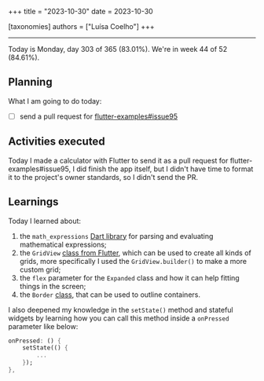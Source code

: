 +++
title = "2023-10-30"
date = 2023-10-30

[taxonomies]
authors = ["Luísa Coelho"]
+++

---

Today is Monday, day 303 of 365 (83.01%). We're in week 44 of 52 (84.61%). 

## Planning

What I am going to do today: 

- [ ] send a pull request for [flutter-examples#issue95](https://github.com/nisrulz/flutter-examples/issues/95)

## Activities executed

Today I made a calculator with Flutter to send it as a pull request for flutter-examples#issue95, I did finish the app itself, but I didn't have time to format it to the project's owner standards, so I didn't send the PR.

## Learnings

Today I learned about:
1. the `math_expressions` [Dart library](https://pub.dev/packages/math_expressions) for parsing and evaluating mathematical expressions;
2. the `GridView` [class from Flutter](https://api.flutter.dev/flutter/widgets/GridView-class.html), which can be used to create all kinds of grids, more specifically I used the `GridView.builder()` to make a more custom grid;
3. the `flex` parameter for the `Expanded` class and how it can help fitting things in the screen;
4. the `Border` [class](https://api.flutter.dev/flutter/painting/Border-class.html), that can be used to outline containers.

I also deepened my knowledge in the `setState()` method and stateful widgets by learning how you can call this method inside a `onPressed` parameter like below:

```dart
onPressed: () {
    setState(() {
        ...
    });
},
```